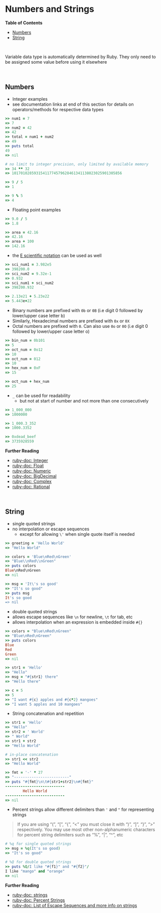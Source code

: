 # <a name="numbers-and-strings"></a>Numbers and Strings

**Table of Contents**

* [Numbers](#numbers)
* [String](#string)

<br>

Variable data type is automatically determined by Ruby. They only need to be assigned some value before using it elsewhere

<br>

## <a name="numbers"></a>Numbers

* Integer examples
* see documentation links at end of this section for details on operators/methods for respective data types

```ruby
>> num1 = 7
=> 7
>> num2 = 42
=> 42
>> total = num1 + num2
=> 49
>> puts total
49
=> nil

# no limit to integer precision, only limited by available memory
>> 34 ** 32
=> 10170102859315411774579628461341138023025901305856

>> 9 / 5
=> 1

>> 9 % 5
=> 4
```

* Floating point examples

```ruby
>> 9.0 / 5
=> 1.8

>> area = 42.16
=> 42.16
>> area + 100
=> 142.16
```

* the [E scientific notation](https://en.wikipedia.org/wiki/Scientific_notation#E_notation) can be used as well

```ruby
>> sci_num1 = 3.982e5
=> 398200.0
>> sci_num2 = 9.32e-1
=> 0.932
>> sci_num1 + sci_num2
=> 398200.932

>> 2.13e21 + 5.23e22
=> 5.443e+22
```

* Binary numbers are prefixed with `0b` or `0B` (i.e digit 0 followed by lower/upper case letter b)
* Similarly, Hexadecimal numbers are prefixed with `0x` or `0X`
* Octal numbers are prefixed with `0`. Can also use `0o` or `0O` (i.e digit 0 followed by lower/upper case letter o)

```ruby
>> bin_num = 0b101
=> 5
>> oct_num = 0o12
=> 10
>> oct_num = 012
=> 10
>> hex_num = 0xF
=> 15

>> oct_num + hex_num
=> 25
```

* `_` can be used for readability
    * but not at start of number and not more than one consecutively

```ruby
>> 1_000_000
=> 1000000

>> 1_000.3_352
=> 1000.3352

>> 0xdead_beef
=> 3735928559
```

**Further Reading**

* [ruby-doc: Integer](https://ruby-doc.org/core-2.5.0/Integer.html)
* [ruby-doc: Float](https://ruby-doc.org/core-2.5.0/Float.html)
* [ruby-doc: Numeric](https://ruby-doc.org/core-2.5.0/Numeric.html)
* [ruby-doc: BigDecimal](https://ruby-doc.org/stdlib-2.5.0/libdoc/bigdecimal/rdoc/BigDecimal.html)
* [ruby-doc: Complex](https://ruby-doc.org/core-2.5.0/Complex.html)
* [ruby-doc: Rational](https://ruby-doc.org/core-2.5.0/Rational.html)

<br>

## <a name="string"></a>String

* single quoted strings
* no interpolation or escape sequences
    * except for allowing `\'` when single quote itself is needed

```ruby
>> greeting = 'Hello World'
=> "Hello World"

>> colors = 'Blue\nRed\nGreen'
=> "Blue\\nRed\\nGreen"
>> puts colors
Blue\nRed\nGreen
=> nil

>> msg = 'It\'s so good'
=> "It's so good"
>> puts msg
It's so good
=> nil
```

* double quoted strings
* allows escape sequences like `\n` for newline, `\t` for tab, etc
* allows interpolation when an expression is embedded inside `#{}`

```ruby
>> colors = "Blue\nRed\nGreen"
=> "Blue\nRed\nGreen"
>> puts colors
Blue
Red
Green
=> nil

>> str1 = 'Hello'
=> "Hello"
>> msg = "#{str1} there"        
=> "Hello there"

>> c = 5    
=> 5
>> "I want #{c} apples and #{c*2} mangoes"
=> "I want 5 apples and 10 mangoes"
```

* String concatenation and repetition

```ruby
>> str1 = 'Hello'
=> "Hello"
>> str2 = ' World'
=> " World"
>> str1 + str2
=> "Hello World"

# in-place concatenation
>> str1 << str2
=> "Hello World"

>> fmt = '-' * 27
=> "-------------------------"
>> puts "#{fmt}\n\t#{str1+str2}\n#{fmt}"
---------------------------
        Hello World
---------------------------
=> nil
```

* Percent strings allow different delimiters than `'` and `"` for representing strings

>If you are using “(”, “[”, “{”, “<” you must close it with “)”, “]”, “}”, “>” respectively. You may use most other non-alphanumeric characters for percent string delimiters such as “%”, “|”, “^”, etc

```ruby
# %q for single quoted strings
>> msg = %q(It's so good)
=> "It's so good"

# %Q for double quoted strings
>> puts %Q/I like "#{f1}" and "#{f2}"/
I like "mango" and "orange"
=> nil
```

**Further Reading**

* [ruby-doc: strings](https://ruby-doc.org/core-2.5.0/String.html)
* [ruby-doc: Percent Strings](https://ruby-doc.org/core-2.5.0/doc/syntax/literals_rdoc.html#label-Percent+Strings)
* [ruby-doc: List of Escape Sequences and more info on strings](https://ruby-doc.org/core-2.5.0/doc/syntax/literals_rdoc.html#label-Strings)

